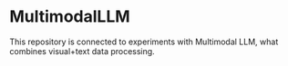 # MultimodalLLM

This repository is connected to experiments with Multimodal LLM, what combines visual+text data processing.
